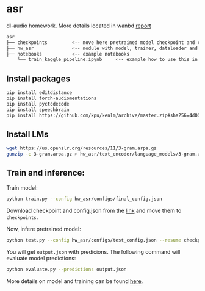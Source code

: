 # asr
dl-audio homework. More details located in wanbd [report](https://wandb.ai/dzhunkoffski/asr_project/reports/Report--Vmlldzo2NTc3OTEw)
```bash
asr
├── checkpoints         <-- move here pretrained model checkpoint and corresponding `config.json`.
├── hw_asr              <-- module with model, trainer, dataloader and etc.
├── notebooks           <-- example notebooks 
    └── train_kaggle_pipeline.ipynb     <-- example how to use this in kaggle.
```

## Install packages
```bash
pip install editdistance
pip install torch-audiomentations
pip install pyctcdecode
pip install speechbrain
pip install https://github.com/kpu/kenlm/archive/master.zip#sha256=4d002dcde70b52d519cafff4dc0008696c40cff1c9184a531b40c7b45905be6b
```

## Install LMs
```bash
wget https://us.openslr.org/resources/11/3-gram.arpa.gz
gunzip -c 3-gram.arpa.gz > hw_asr/text_encoder/language_models/3-gram.arpa
```

## Train and inference:
Train model:
```bash
python train.py --config hw_asr/configs/final_config.json
```
Download checkpoint and config.json from the [link](https://drive.google.com/drive/folders/1dEm-8cqA6d6om0WPiSTNRubdEBy2Cwt7?usp=drive_link) and move them to `checkpoints`.

Now, infere pretrained model:
```bash
python test.py --config hw_asr/configs/test_config.json --resume checkpoints/checkpoint-epoch40.pth
```
You will get `output.json` with predicions. The following command will evaluate model predictions:
```bash
python evaluate.py --predictions output.json
```
More details on model and training can be found [here](https://wandb.ai/dzhunkoffski/asr_project/reports/Report--Vmlldzo2NTc3OTEw).
